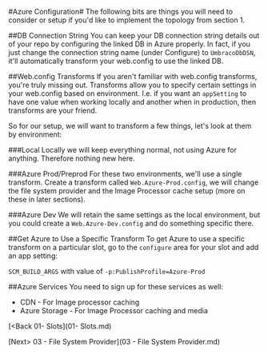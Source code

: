 #Azure Configuration#
The following bits are things you will need to consider or setup if you'd like to implement the topology from section 1.

##DB Connection String
You can keep your DB connection string details out of your repo by configuring the linked DB in Azure properly.  In fact, if you just change the connection string name (under Configure) to `UmbracoDbDSN`, it'll automatically transform your web.config to use the linked DB.

##Web.config Transforms
If you aren't familiar with web.config transforms, you're truly missing out.  Transforms allow you to specify certain settings in your web.config based on environment.  I.e. if you want an `appSetting` to have one value when working locally and another when in production, then transforms are your friend.

So for our setup, we will want to transform a few things, let's look at them by environment:

###Local
Locally we will keep everything normal, not using Azure for anything.  Therefore nothing new here.

###Azure Prod/Preprod
For these two environments, we'll use a single transform.  Create a transform called `Web.Azure-Prod.config`, we will change the file system provider and the Image Processor cache setup (more on these in later sections).

###Azure Dev
We will retain the same settings as the local environment, but you could create a `Web.Azure-Dev.config` and do something specific there.

##Get Azure to Use a Specific Transform
To get Azure to use a specific transform on a particular slot, go to the `configure` area for your slot and add an app setting:

`SCM_BUILD_ARGS` with value of `-p:PublishProfile=Azure-Prod`

##Azure Services
You need to sign up for these services as well:
* CDN - For Image processor caching
* Azure Storage - For Image Processor caching and media

[<Back 01- Slots](01- Slots.md)

[Next> 03 - File System Provider](03 - File System Provider.md)